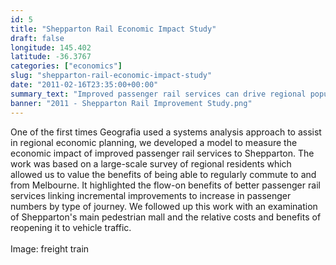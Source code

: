 ```yaml
---
id: 5
title: "Shepparton Rail Economic Impact Study"
draft: false
longitude: 145.402
latitude: -36.3767
categories: ["economics"]
slug: "shepparton-rail-economic-impact-study"
date: "2011-02-16T23:35:00+00:00"
summary_text: "Improved passenger rail services can drive regional population and economic growth and efficiency"
banner: "2011 - Shepparton Rail Improvement Study.png"
---
```


One of the first times&nbsp;Geografia used a systems analysis approach to assist in regional economic planning, we developed a model to&nbsp;measure the economic impact of improved passenger rail services to Shepparton. The work was based on a large-scale survey of regional residents which allowed us to value the benefits of being able to regularly commute to and from Melbourne. It highlighted the flow-on benefits of better passenger rail services linking incremental improvements to increase in passenger numbers by type of journey. We followed up this work with an examination of Shepparton's main pedestrian mall and the relative costs and benefits of reopening it to vehicle traffic.&nbsp;<br><br><span class="wysiwyg-color-silver">Image: freight train</span><br><br><br>
